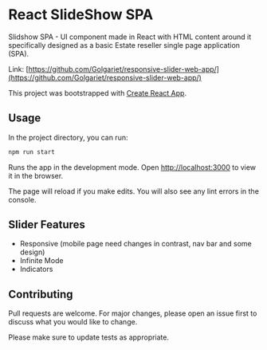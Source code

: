 # React SlideShow SPA

Slidshow SPA - UI component made in React with HTML content around it specifically designed as a basic Estate reseller single page application (SPA).

Link: [https://github.com/Golgariet/responsive-slider-web-app/](https://github.com/Golgariet/responsive-slider-web-app/)

This project was bootstrapped with [Create React App](https://github.com/facebook/create-react-app).

## Usage

In the project directory, you can run:

```bash
npm run start
```

Runs the app in the development mode.
Open [http://localhost:3000](http://localhost:3000) to view it in the browser.

The page will reload if you make edits.
You will also see any lint errors in the console.

## Slider Features

- Responsive (mobile page need changes in contrast, nav bar and some design)
- Infinite Mode
- Indicators

## Contributing

Pull requests are welcome. For major changes, please open an issue first to discuss what you would like to change.

Please make sure to update tests as appropriate.
